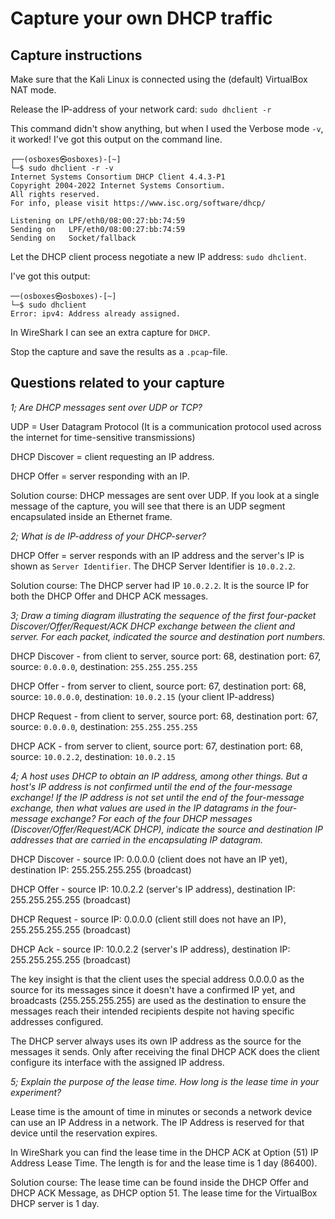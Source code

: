 # Capture your own DHCP traffic

## Capture instructions

Make sure that the Kali Linux is connected using the (default) VirtualBox NAT mode.

Release the IP-address of your network card: `sudo dhclient -r`

This command didn't show anything, but when I used the Verbose mode `-v`, it worked! I've got this output on the command line.

```console
┌──(osboxes㉿osboxes)-[~]
└─$ sudo dhclient -r -v
Internet Systems Consortium DHCP Client 4.4.3-P1
Copyright 2004-2022 Internet Systems Consortium.
All rights reserved.
For info, please visit https://www.isc.org/software/dhcp/

Listening on LPF/eth0/08:00:27:bb:74:59
Sending on   LPF/eth0/08:00:27:bb:74:59
Sending on   Socket/fallback
```

Let the DHCP client process negotiate a new IP address: `sudo dhclient`.

I've got this output:

```console
──(osboxes㉿osboxes)-[~]
└─$ sudo dhclient
Error: ipv4: Address already assigned.
```

In WireShark I can see an extra capture for `DHCP`.

Stop the capture and save the results as a `.pcap`-file.

## Questions related to your capture

*1; Are DHCP messages sent over UDP or TCP?*

UDP = User Datagram Protocol (It is a communication protocol used across the internet for time-sensitive transmissions)

DHCP Discover = client requesting an IP address.

DHCP Offer = server responding with an IP.

Solution course: DHCP messages are sent over UDP. If you look at a single message of the capture, you will see that there is an UDP segment encapsulated inside an Ethernet frame.

*2; What is de IP-address of your DHCP-server?*

DHCP Offer = server responds with an IP address and the server's IP is shown as `Server Identifier`. The DHCP Server Identifier is `10.0.2.2`.

Solution course: The DHCP server had IP `10.0.2.2`. It is the source IP for both the DHCP Offer and DHCP ACK messages.

*3; Draw a timing diagram illustrating the sequence of the first four-packet Discover/Offer/Request/ACK DHCP exchange between the client and server. For each packet, indicated the source and destination port numbers.*

DHCP Discover - from client to server, source port: 68, destination port: 67, source: `0.0.0.0`, destination: `255.255.255.255`

DHCP Offer - from server to client, source port: 67, destination port: 68, source: `10.0.0.0`, destination: `10.0.2.15` (your client IP-address)

DHCP Request - from client to server, source port: 68, destination port: 67, source: `0.0.0.0`, destination: `255.255.255.255`

DHCP ACK - from server to client, source port: 67, destination port: 68, source: `10.0.2.2`, destination: `10.0.2.15`

*4; A host uses DHCP to obtain an IP address, among other things. But a host's IP address is not confirmed until the end of the four-message exchange! If the IP address is not set until the end of the four-message exchange, then what values are used in the IP datagrams in the four-message exchange? For each of the four DHCP messages (Discover/Offer/Request/ACK DHCP), indicate the source and destination IP addresses that are carried in the encapsulating IP datagram.*

DHCP Discover - source IP: 0.0.0.0 (client does not have an IP yet), destination IP: 255.255.255.255 (broadcast)

DHCP Offer - source IP: 10.0.2.2 (server's IP address), destination IP: 255.255.255.255 (broadcast)

DHCP Request - source IP: 0.0.0.0 (client still does not have an IP), 255.255.255.255 (broadcast)

DHCP Ack - source IP: 10.0.2.2 (server's IP address), destination IP: 255.255.255.255 (broadcast)

The key insight is that the client uses the special address 0.0.0.0 as the source for its messages since it doesn't have a confirmed IP yet, and broadcasts (255.255.255.255) are used as the destination to ensure the messages reach their intended recipients despite not having specific addresses configured.

The DHCP server always uses its own IP address as the source for the messages it sends. Only after receiving the final DHCP ACK does the client configure its interface with the assigned IP address.

*5; Explain the purpose of the lease time. How long is the lease time in your experiment?*

Lease time is the amount of time in minutes or seconds a network device can use an IP Address in a network. The IP Address is reserved for that device until the reservation expires.

In WireShark you can find the lease time in the DHCP ACK at Option (51) IP Address Lease Time. The length is for and the lease time is 1 day (86400).

Solution course: The lease time can be found inside the DHCP Offer and DHCP ACK Message, as DHCP option 51. The lease time for the VirtualBox DHCP server is 1 day.
